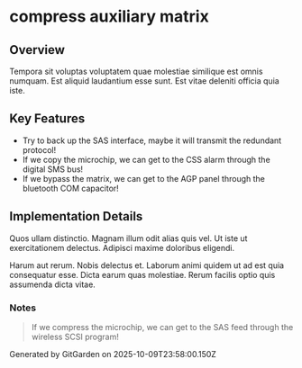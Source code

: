 # compress auxiliary matrix

## Overview
Tempora sit voluptas voluptatem quae molestiae similique est omnis numquam. Est aliquid laudantium esse sunt. Est vitae deleniti officia quia iste.

## Key Features
- Try to back up the SAS interface, maybe it will transmit the redundant protocol!
- If we copy the microchip, we can get to the CSS alarm through the digital SMS bus!
- If we bypass the matrix, we can get to the AGP panel through the bluetooth COM capacitor!

## Implementation Details
Quos ullam distinctio. Magnam illum odit alias quis vel. Ut iste ut exercitationem delectus. Adipisci maxime doloribus eligendi.
 Harum aut rerum. Nobis delectus et. Laborum animi quidem ut ad est quia consequatur esse. Dicta earum quas molestiae. Rerum facilis optio quis assumenda dicta vitae.

### Notes
> If we compress the microchip, we can get to the SAS feed through the wireless SCSI program!

Generated by GitGarden on 2025-10-09T23:58:00.150Z